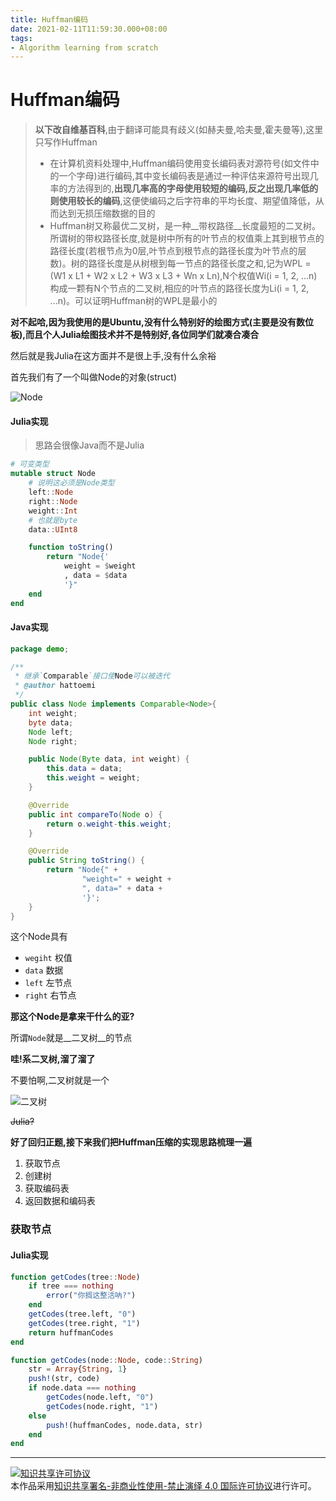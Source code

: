 ```yaml
---
title: Huffman编码
date: 2021-02-11T11:59:30.000+08:00
tags: 
- Algorithm learning from scratch
---
```


# Huffman编码

> __以下改自维基百科__,由于翻译可能具有歧义(如赫夫曼,哈夫曼,霍夫曼等),这里只写作Huffman
>
> - 在计算机资料处理中,Huffman编码使用变长编码表对源符号(如文件中的一个字母)进行编码,其中变长编码表是通过一种评估来源符号出现几率的方法得到的,__出现几率高的字母使用较短的编码,反之出现几率低的则使用较长的编码__,这便使编码之后字符串的平均长度、期望值降低，从而达到无损压缩数据的目的
> - Huffman树又称最优二叉树，是一种__带权路径__长度最短的二叉树。所谓树的带权路径长度,就是树中所有的叶节点的权值乘上其到根节点的路径长度(若根节点为0层,叶节点到根节点的路径长度为叶节点的层数)。树的路径长度是从树根到每一节点的路径长度之和,记为WPL = (W1 x L1 + W2 x L2 + W3 x L3 + Wn x Ln),N个权值Wi(i = 1, 2, ...n)构成一颗有N个节点的二叉树,相应的叶节点的路径长度为Li(i = 1, 2, ...n)。可以证明Huffman树的WPL是最小的

__对不起哈,因为我使用的是Ubuntu,没有什么特别好的绘图方式(主要是没有数位板),而且个人Julia绘图技术并不是特别好,各位同学们就凑合凑合__

然后就是我Julia在这方面并不是很上手,没有什么余裕

首先我们有了一个叫做Node的对象(struct)

![Node](../../../../图片/Node.png)

#### Julia实现

> 思路会很像Java而不是Julia

```julia
# 可变类型
mutable struct Node
	# 说明这必须是Node类型
    left::Node
    right::Node
    weight::Int
    # 也就是byte
    data::UInt8

    function toString()
        return "Node{'
            weight = $weight
            , data = $data
            '}"
    end
end
```

#### Java实现

```java
package demo;

/**
 * 继承`Comparable`接口使Node可以被迭代
 * @author hattoemi
 */
public class Node implements Comparable<Node>{
    int weight;
    byte data;
    Node left;
    Node right;

    public Node(Byte data, int weight) {
        this.data = data;
        this.weight = weight;
    }

    @Override
    public int compareTo(Node o) {
        return o.weight-this.weight;
    }

    @Override
    public String toString() {
        return "Node{" +
                "weight=" + weight +
                ", data=" + data +
                '}';
    }
}
```

这个Node具有

- `wegiht` 权值
- `data` 数据
- `left` 左节点
- `right` 右节点

__那这个Node是拿来干什么的亚?__

所谓`Node`就是__二叉树__的节点

__哇!系二叉树,溜了溜了__

不要怕啊,二叉树就是一个

![二叉树](../../../../图片/二叉树.png)

<del>Julia?</del>

__好了回归正题,接下来我们把Huffman压缩的实现思路梳理一遍__

1. 获取节点
2. 创建树
3. 获取编码表
4. 返回数据和编码表

### 获取节点

#### Julia实现

```julia
function getCodes(tree::Node)
    if tree === nothing
        error("你搁这整活呐?")
    end
    getCodes(tree.left, "0")
    getCodes(tree.right, "1")
    return huffmanCodes
end

function getCodes(node::Node, code::String)
    str = Array{String, 1}
    push!(str, code)
    if node.data === nothing
        getCodes(node.left, "0")
        getCodes(node.right, "1")
    else
        push!(huffmanCodes, node.data, str)
    end
end
```


***

<a rel="license" href="http://creativecommons.org/licenses/by-nc-nd/4.0/"><img alt="知识共享许可协议" style="border-width:0" src="https://i.creativecommons.org/l/by-nc-nd/4.0/88x31.png" /></a><br />本作品采用<a rel="license" href="http://creativecommons.org/licenses/by-nc-nd/4.0/">知识共享署名-非商业性使用-禁止演绎 4.0 国际许可协议</a>进行许可。